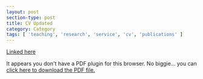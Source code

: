 ```yaml
---
layout: post
section-type: post
title: CV Updated
category: Category
tags: [ 'teaching', 'research', 'service', 'cv', 'publications' ]
---
```

[Linked here](https://blogs.memphis.edu/aolney/files/2019/10/CV.pdf)

<object data="https://blogs.memphis.edu/aolney/files/2019/10/CV.pdf" type="application/pdf" width="100%" height="600px">
 
  <p>It appears you don't have a PDF plugin for this browser.
  No biggie... you can <a href="https://blogs.memphis.edu/aolney/files/2019/10/CV.pdf">click here to
  download the PDF file.</a></p>
  
</object>
